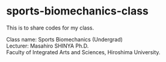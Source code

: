# sports-biomechanics-class

This is to share codes for my class.

Class name: Sports Biomechanics (Undergrad)  
Lecturer: Masahiro SHINYA Ph.D.  
Faculty of Integrated Arts and Sciences, Hiroshima University.  


